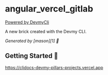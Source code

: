# angular_vercel_gitlab

[Powered by DevmyCli](https://github.com/acadevmy/devmy_cli)

A new brick created with the Devmy CLI.

_Generated by [mason][1] 🧱_

## Getting Started 🚀

https://clidocs-devmy-pillars-projects.vercel.app
